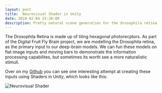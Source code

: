 ```yaml
---
layout: post
title:  Neurovisual Shader in Unity
date: 2018-02-04 15:20:00
description: Pretty natural scene generation for the drosophila retina model.
---
```


The Drosophila Retina is made up of tiling hexagonal photorecptors. As part of the Digital Fruit Fly Brain project, we are modelling the Drosophila retina, as the primary input to our deep-brain models. We can fun these models on flat image inputs and moving bars to demonstrate the information processing capabilites, but sometimes its worth see a more naturalistic stimuli.

Over on my [Github](https://github.com/AdamRTomkins/Neurovisual_Shader) you can see one interesting attempt at creating these inputs using Shaders in Unity, which looks like this:

<div class="img_row">
	<img style="max-height: 100%;max-width: 100%"  src="{{ site.baseurl }}/img/Blogs/Neurovisual/Example.gif" alt="Neurovisual Shader" title="Drosophila Retina Shader"/>
</div>


